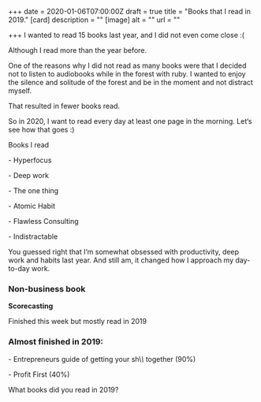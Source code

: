 +++
date = 2020-01-06T07:00:00Z
draft = true
title = "Books that I read in 2019."
[card]
description = ""
[image]
alt = ""
url = ""

+++
I wanted to read 15 books last year, and I did not even come close :( 

Although I read more than the year before.

One of the reasons why I did not read as many books were that I decided not to listen to audiobooks while in the forest with ruby. I wanted to enjoy the silence and solitude of the forest and be in the moment and not distract myself. 

That resulted in fewer books read. 

So in 2020, I want to read every day at least one page in the morning. Let‘s see how that goes :) 

Books I read

\- Hyperfocus

\- Deep work

\- The one thing

\- Atomic Habit

\- Flawless Consulting

\- Indistractable

You guessed right that I‘m somewhat obsessed with productivity, deep work and habits last year. And still am, it changed how I approach my day-to-day work. 

### Non-business book

**Scorecasting**

Finished this week but mostly read in 2019

### Almost finished in 2019:

\- Entrepreneurs guide of getting your sh\\*\\*  together (90%)

\- Profit First (40%)

What books did you read in 2019?
